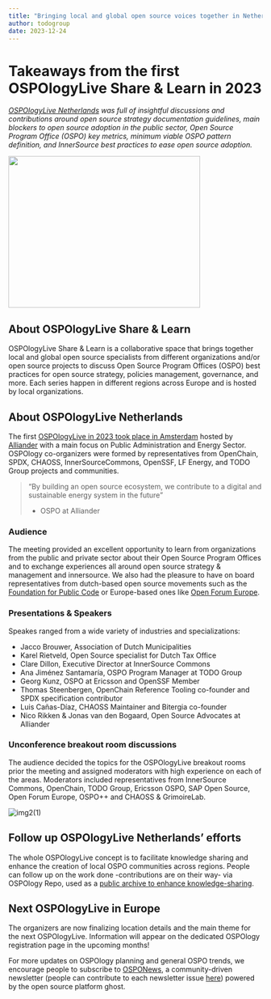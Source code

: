 ```yaml
---
title: "Bringing local and global open source voices together in Netherlands"
author: todogroup
date: 2023-12-24
---
```


# Takeaways from the first OSPOlogyLive Share & Learn in 2023

*[OSPOlogyLive Netherlands](https://community.linuxfoundation.org/events/details/lfhq-ospology-european-chapter-presents-ospologylive-share-learn-netherlands/) 
was full of insightful discussions and contributions around open source strategy documentation guidelines, 
main blockers to open source adoption in the public sector, Open Source Program Office (OSPO) key metrics, 
minimum viable OSPO pattern definition, and InnerSource best practices to ease open source adoption.*

<img src="https://user-images.githubusercontent.com/43671777/214574039-7bb62b47-af3e-4275-b883-df1324315eca.jpg" width="380" height="300" />


## About OSPOlogyLive Share & Learn 

OSPOlogyLive Share & Learn is a collaborative space that brings together local and global open source specialists 
from different organizations and/or open source projects to discuss Open Source Program Offices (OSPO) best 
practices for open source strategy, policies management, governance, and more. Each series happen in different 
regions across Europe and is hosted by local organizations. 

## About OSPOlogyLive Netherlands

The first [OSPOlogyLive in 2023 took place in Amsterdam](https://community.linuxfoundation.org/events/details/lfhq-ospology-european-chapter-presents-ospologylive-share-learn-netherlands/) 
hosted by [Alliander](https://www.alliander.com/en/open-source/) with a main focus on Public Administration and Energy 
Sector. OSPOlogy co-organizers were formed by representatives from OpenChain, SPDX, CHAOSS, InnerSourceCommons, OpenSSF, LF Energy, 
and TODO Group projects and communities.

> “By building an open source ecosystem, we contribute to a digital and sustainable energy system in the future” 
> - OSPO at Alliander

### Audience

The meeting provided an excellent opportunity to learn from organizations from the public and private sector about their 
Open Source Program Offices and to exchange experiences all around open source strategy & management and innersource. 
We also had the pleasure to have on board representatives from dutch-based open source movements such as the 
[Foundation for Public Code](https://publiccode.net/) or Europe-based ones like [Open Forum Europe](https://openforumeurope.org/).

### Presentations & Speakers

Speakes ranged from a wide variety of industries and specializations:

* Jacco Brouwer, Association of Dutch Municipalities 
* Karel Rietveld, Open Source specialist for Dutch Tax Office
* Clare Dillon, Executive Director at InnerSource Commons
* Ana Jiménez Santamaría, OSPO Program Manager at TODO Group 
* Georg Kunz, OSPO at Ericsson and OpenSSF Member
* Thomas Steenbergen, OpenChain Reference Tooling co-founder and SPDX specification contributor
* Luis Cañas-Díaz, CHAOSS Maintainer and Bitergia co-founder
* Nico Rikken & Jonas van den Bogaard, Open Source Advocates at Alliander

### Unconference breakout room discussions

The audience decided the topics for the OSPOlogyLive breakout rooms prior the meeting and assigned 
moderators with high experience on each of the areas. Moderators included representatives from InnerSource 
Commons, OpenChain, TODO Group, Ericsson OSPO, SAP Open Source, Open Forum Europe, OSPO++ and CHAOSS & GrimoireLab.

![img2(1)](https://user-images.githubusercontent.com/43671777/214574675-022b7d61-5f16-478a-aed9-9173939977ed.png)

## Follow up OSPOlogyLive Netherlands’ efforts

The whole OSPOlogyLive concept is to facilitate knowledge sharing and enhance the creation of local OSPO 
communities across regions. People can follow up on the work done -contributions are on their way- via OSPOlogy Repo, 
used as a [public archive to enhance knowledge-sharing](https://github.com/todogroup/ospology/tree/main/ospology-live/2023-january-netherlands).

## Next OSPOlogyLive in Europe

The organizers are now finalizing location details and the main theme for the next OSPOlogyLive. Information will appear 
on the dedicated OSPOlogy registration page in the upcoming months!

For more updates on OSPOlogy planning and general OSPO trends, we encourage people to subscribe to [OSPONews](https://ospo-news.ghost.io/), a 
community-driven newsletter (people can contribute to each newsletter issue [here](https://github.com/todogroup/ospology/tree/main/newsletter#how-to-contribute-to-osponews)) 
powered by the open source platform ghost.







